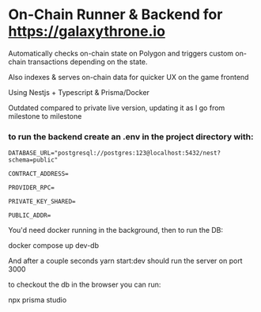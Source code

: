 # On-Chain Runner & Backend for https://galaxythrone.io

Automatically checks on-chain state on Polygon and triggers custom on-chain transactions depending on the state.

Also indexes & serves on-chain data for quicker UX on the game frontend

Using Nestjs + Typescript & Prisma/Docker



Outdated compared to private live version, updating it as I go from milestone to milestone





### to run the backend create an .env in the project directory with:

```
DATABASE_URL="postgresql://postgres:123@localhost:5432/nest?schema=public"

CONTRACT_ADDRESS=

PROVIDER_RPC=

PRIVATE_KEY_SHARED=

PUBLIC_ADDR=
```

You'd need docker running in the background, then to run the DB:

docker compose up dev-db 


And after a couple seconds 
yarn start:dev
should run the server on port 3000

to checkout the db in the browser you can run:

npx prisma studio
